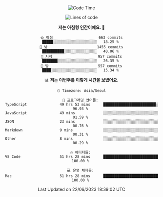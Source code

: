 <div align="center">

<br />

 <!--START_SECTION:waka-->
![Code Time](http://img.shields.io/badge/Code%20Time-863%20hrs%2021%20mins-blue)

![Lines of code](https://img.shields.io/badge/%EC%A0%80%EB%8A%94%20%EC%97%AC%ED%83%9C%EA%B9%8C%EC%A7%80%20-3.4%20million%20%EC%A4%84%EC%9D%98%20%EC%BD%94%EB%93%9C%EB%A5%BC%20%EC%9E%91%EC%84%B1%ED%96%88%EC%96%B4%EC%9A%94.-blue)

**저는 아침형 인간이에요. 🐤** 

```text
🌞 아침                     663 commits         █████░░░░░░░░░░░░░░░░░░░░   18.25 % 
🌆 낮　                     1455 commits        ██████████░░░░░░░░░░░░░░░   40.06 % 
🌃 저녁                     957 commits         ███████░░░░░░░░░░░░░░░░░░   26.35 % 
🌙 밤　                     557 commits         ████░░░░░░░░░░░░░░░░░░░░░   15.34 % 
```


📊 **저는 이번주를 이렇게 시간을 보냈어요.** 

```text
🕑︎ Timezone: Asia/Seoul

💬 프로그래밍 언어들: 
TypeScript               49 hrs 53 mins      ████████████████████████░   96.93 % 
JavaScript               49 mins             ░░░░░░░░░░░░░░░░░░░░░░░░░   01.59 % 
JSON                     23 mins             ░░░░░░░░░░░░░░░░░░░░░░░░░   00.76 % 
Markdown                 9 mins              ░░░░░░░░░░░░░░░░░░░░░░░░░   00.31 % 
Other                    8 mins              ░░░░░░░░░░░░░░░░░░░░░░░░░   00.29 % 

🔥 에디터들: 
VS Code                  51 hrs 28 mins      █████████████████████████   100.00 % 

💻 운영 체제들: 
Mac                      51 hrs 28 mins      █████████████████████████   100.00 % 
```


 Last Updated on 22/06/2023 18:39:02 UTC
<!--END_SECTION:waka-->

</div>
